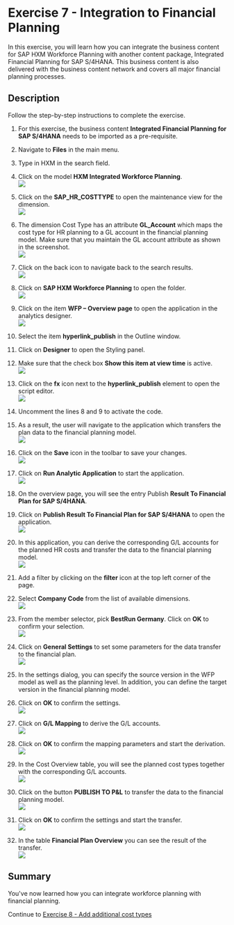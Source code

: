 # Exercise 7 - Integration to Financial Planning
In this exercise, you will learn how you can integrate the business content for SAP HXM Workforce Planning with another content package, Integrated Financial Planning for SAP S/4HANA. This business content is also delivered with the business content network and covers all major financial planning processes. 

## Description

Follow the step-by-step instructions to complete the exercise.
1. For this exercise, the business content **Integrated Financial Planning for SAP S/4HANA** needs to be imported as a pre-requisite.
2. Navigate to **Files** in the main menu.
3. Type in HXM in the search field.
4. Click on the model **HXM Integrated Workforce Planning**.
<br>![](/exercises/ex7/images/07_0001.png)
5. Click on the **SAP_HR_COSTTYPE** to open the maintenance view for the dimension.
<br>![](/exercises/ex7/images/07_0002.png)
6. The dimension Cost Type has an attribute **GL_Account** which maps the cost type for HR planning to a GL account in the financial planning model. Make sure that you maintain the GL account attribute as shown in the screenshot.
<br>![](/exercises/ex7/images/07_0003.png)
7. Click on the back icon to navigate back to the search results.
<br>![](/exercises/ex7/images/07_0004.png)
8. Click on **SAP HXM Workforce Planning** to open the folder.
<br>![](/exercises/ex7/images/07_0005.png)
9. Click on the item **WFP – Overview page** to open the application in the analytics designer.
<br>![](/exercises/ex7/images/07_0006.png)
10. Select the item **hyperlink_publish** in the Outline window.
11. Click on **Designer** to open the Styling panel.
12. Make sure that the check box **Show this item at view time** is active.
<br>![](/exercises/ex7/images/07_0007.png)
13.	Click on the **fx** icon next to the **hyperlink_publish** element to open the script editor.
<br>![](/exercises/ex7/images/07_0007a.png)

14. Uncomment the lines 8 and 9 to activate the code.
15. As a result, the user will navigate to the application which transfers the plan data to the financial planning model.
<br>![](/exercises/ex7/images/07_0007b.png)
16. Click on the **Save** icon in the toolbar to save your changes.
<br>![](/exercises/ex7/images/07_0007c.png)

17. Click on **Run Analytic Application** to start the application.
<br>![](/exercises/ex7/images/07_0008.png)
18.	On the overview page, you will see the entry Publish **Result To Financial Plan for SAP S/4HANA**.
19.	Click on **Publish Result To Financial Plan for SAP S/4HANA** to open the application.
<br>![](/exercises/ex7/images/07_0009.png)
20.	In this application, you can derive the corresponding G/L accounts for the planned HR costs and transfer the data to the financial planning model.
<br>![](/exercises/ex7/images/07_0010.png)
21.	Add a filter by clicking on the **filter** icon at the top left corner of the page.
22.	Select **Company Code** from the list of available dimensions.
<br>![](/exercises/ex7/images/07_0011.png)
23.	From the member selector, pick **BestRun Germany**. Click on **OK** to confirm your selection.
<br>![](/exercises/ex7/images/07_0012.png)
24.	Click on **General Settings** to set some parameters for the data transfer to the financial plan.
<br>![](/exercises/ex7/images/07_0013.png)
25.	In the settings dialog, you can specify the source version in the WFP model as well as the planning level. In addition, you can define the target version in the financial planning model.
26.	Click on **OK** to confirm the settings.
<br>![](/exercises/ex7/images/07_0014.png)
27.	Click on **G/L Mapping** to derive the G/L accounts.
<br>![](/exercises/ex7/images/07_0015.png)
28.	Click on **OK** to confirm the mapping parameters and start the derivation.
<br>![](/exercises/ex7/images/07_0016.png)
29.	In the Cost Overview table, you will see the planned cost types together with the corresponding G/L accounts.
<br>![](/exercises/ex7/images/07_0017.png)
30.	Click on the button **PUBLISH TO P&L** to transfer the data to the financial planning model.
<br>![](/exercises/ex7/images/07_0018.png)
31.	Click on **OK** to confirm the settings and start the transfer.
<br>![](/exercises/ex7/images/07_0019.png)
32.	In the table **Financial Plan Overview** you can see the result of the transfer.
<br>![](/exercises/ex7/images/07_0020.png)


## Summary

You've now learned how you can integrate workforce planning with financial planning.

Continue to [Exercise 8 - Add additional cost types](../ex8/README.md)
